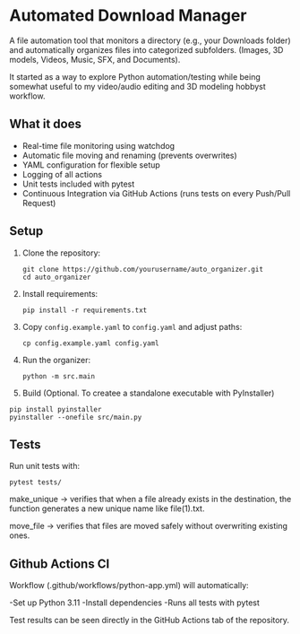 # Automated Download Manager

A file automation tool that monitors a directory (e.g., your Downloads folder) and automatically organizes files into categorized subfolders. (Images, 3D models, Videos, Music, SFX, and Documents).

It started as a way to explore Python automation/testing while being somewhat useful to my video/audio editing and 3D modeling hobbyst workflow.

## What it does
- Real-time file monitoring using watchdog
- Automatic file moving and renaming (prevents overwrites)
- YAML configuration for flexible setup
- Logging of all actions
- Unit tests included with pytest
- Continuous Integration via GitHub Actions (runs tests on every Push/Pull Request)

## Setup
1. Clone the repository:
   ```
   git clone https://github.com/yourusername/auto_organizer.git
   cd auto_organizer
   ```

2. Install requirements:
   ```
   pip install -r requirements.txt
   ```

3. Copy `config.example.yaml` to `config.yaml` and adjust paths:
   ```
   cp config.example.yaml config.yaml
   ```

4. Run the organizer:

   ```
   python -m src.main
   ```

5. Build (Optional. To createe a standalone executable with PyInstaller)

```
pip install pyinstaller
pyinstaller --onefile src/main.py
```

## Tests
Run unit tests with:

```
pytest tests/
```

make_unique → verifies that when a file already exists in the destination, the function generates a new unique name like file(1).txt.

move_file → verifies that files are moved safely without overwriting existing ones.

## Github Actions CI

Workflow (.github/workflows/python-app.yml) will automatically:

-Set up Python 3.11
-Install dependencies
-Runs all tests with pytest

Test results can be seen directly in the GitHub Actions tab of the repository.